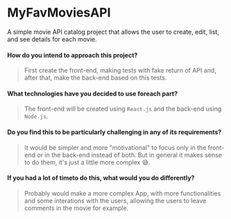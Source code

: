 # MyFavMoviesAPI
A simple movie API catalog project that allows the user to create, edit, list, and see details for each movie.

#### How do you intend to approach this project?
> First create the front-end, making tests with fake return of API and, after that, make the back-end based on this tests.

#### What technologies have you decided to use foreach part?
> The front-end will be created using `React.js` and the back-end using `Node.js`.

#### Do you find this to be particularly challenging in any of its requirements?
> It would be simpler and more "motivational" to focus only in the front-end or in the back-end instead of both. But in general it makes sense to do them, it's just a little more complex 😅.

#### If you had a lot of timeto do this, what would you do differently?
> Probably would make a more complex App, with more functionalities and some interations with the users, allowing the users to leave comments in the movie for example.
